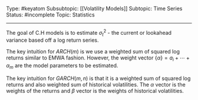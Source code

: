 Type: #keyatom 
Subsubtopic: [[Volatility Models]]
Subtopic: Time Series
Status: #incomplete 
Topic: Statistics

----
The goal of C.H models is to estimate $\sigma_t^2$ - the current or lookahead variance based off a log return series.

The key intuition for $ARCH(m)$ is we use a weighted sum of squared log returns similar to EMWA fashion. However, the weight vector $\{\alpha\}=a_i + \cdots + \alpha_m$ are the model parameters  to be estimated.

The key intuition for $GARCH(m,n)$ is that it is a weighted sum of squared log returns and also weighted sum of historical volatilities. The $\alpha$ vector is the weights of the returns and $\beta$ vector is the weights of historical volatilities.


